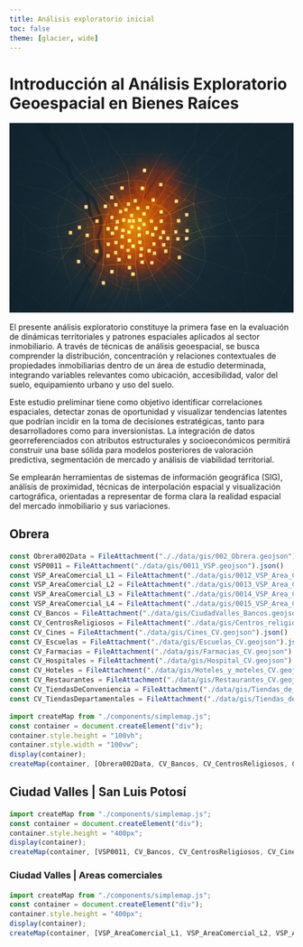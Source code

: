 ```yaml
---
title: Análisis exploratorio inicial
toc: false
theme: [glacier, wide]
---
```


# Introducción al Análisis Exploratorio Geoespacial en Bienes Raíces
![EDA for GIS](./static/eda.png)

El presente análisis exploratorio constituye la primera fase en la evaluación de dinámicas territoriales y patrones espaciales aplicados al sector inmobiliario. A través de técnicas de análisis geoespacial, se busca comprender la distribución, concentración y relaciones contextuales de propiedades inmobiliarias dentro de un área de estudio determinada, integrando variables relevantes como ubicación, accesibilidad, valor del suelo, equipamiento urbano y uso del suelo.

Este estudio preliminar tiene como objetivo identificar correlaciones espaciales, detectar zonas de oportunidad y visualizar tendencias latentes que podrían incidir en la toma de decisiones estratégicas, tanto para desarrolladores como para inversionistas. La integración de datos georreferenciados con atributos estructurales y socioeconómicos permitirá construir una base sólida para modelos posteriores de valoración predictiva, segmentación de mercado y análisis de viabilidad territorial.

Se emplearán herramientas de sistemas de información geográfica (SIG), análisis de proximidad, técnicas de interpolación espacial y visualización cartográfica, orientadas a representar de forma clara la realidad espacial del mercado inmobiliario y sus variaciones.

## Obrera

```js
const Obrera002Data = FileAttachment("././data/gis/002_Obrera.geojson").json()
const VSP0011 = FileAttachment("./data/gis/0011_VSP.geojson").json()
const VSP_AreaComercial_L1 = FileAttachment("./data/gis/0012_VSP_Area_Comercial_L1.geojson").json()
const VSP_AreaComercial_L2 = FileAttachment("./data/gis/0013_VSP_Area_Comercial_L2.geojson").json()
const VSP_AreaComercial_L3 = FileAttachment("./data/gis/0014_VSP_Area_Comercial_L3.geojson").json()
const VSP_AreaComercial_L4 = FileAttachment("./data/gis/0015_VSP_Area_Comercial_L4.geojson").json()
const CV_Bancos = FileAttachment("./data/gis/CiudadValles_Bancos.geojson").json()
const CV_CentrosReligiosos = FileAttachment("./data/gis/Centros_religiosos_CV.geojson").json()
const CV_Cines = FileAttachment("./data/gis/Cines_CV.geojson").json()
const CV_Escuelas = FileAttachment("./data/gis/Escuelas_CV.geojson").json()
const CV_Farmacias = FileAttachment("./data/gis/Farmacias_CV.geojson").json()
const CV_Hospitales = FileAttachment("./data/gis/Hospital_CV.geojson").json()
const CV_Hoteles = FileAttachment("./data/gis/Hoteles_y_moteles_CV.geojson").json()
const CV_Restaurantes = FileAttachment("./data/gis/Restaurantes_CV.geojson").json()
const CV_TiendasDeConveniencia = FileAttachment("./data/gis/Tiendas_de_conveniencia_CV.geojson").json()
const CV_TiendasDepartamentales = FileAttachment("./data/gis/Tiendas_departamentales_CV.geojson").json()

```
```js
import createMap from "./components/simplemap.js";
const container = document.createElement("div");
container.style.height = "100vh";
container.style.width = "100vw";
display(container);
createMap(container, [Obrera002Data, CV_Bancos, CV_CentrosReligiosos, CV_Cines, CV_Escuelas, CV_Farmacias, CV_Hospitales, CV_Hoteles, CV_Restaurantes, CV_TiendasDeConveniencia, CV_TiendasDepartamentales]);
```

## Ciudad Valles | San Luis Potosí
```js
import createMap from "./components/simplemap.js";
const container = document.createElement("div");
container.style.height = "400px";
display(container);
createMap(container, [VSP0011, CV_Bancos, CV_CentrosReligiosos, CV_Cines, CV_Escuelas, CV_Farmacias, CV_Hospitales, CV_Hoteles, CV_Restaurantes, CV_TiendasDeConveniencia, CV_TiendasDepartamentales]);
```

### Ciudad Valles | Areas comerciales
```js
import createMap from "./components/simplemap.js";
const container = document.createElement("div");
container.style.height = "400px";
display(container);
createMap(container, [VSP_AreaComercial_L1, VSP_AreaComercial_L2, VSP_AreaComercial_L3, VSP_AreaComercial_L4, CV_Bancos, CV_CentrosReligiosos, CV_Cines, CV_Escuelas, CV_Farmacias, CV_Hospitales, CV_Hoteles, CV_Restaurantes, CV_TiendasDeConveniencia, CV_TiendasDepartamentales]);